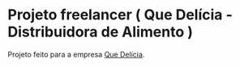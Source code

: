 # Projeto freelancer ( Que Delícia - Distribuidora de Alimento )

Projeto feito para a empresa [Que Delícia](https://quedelicia.vercel.app/).


